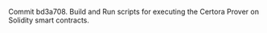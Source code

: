 Commit bd3a708.                    Build and Run scripts for executing the Certora Prover on Solidity smart contracts.